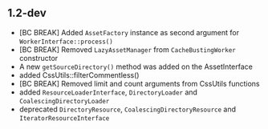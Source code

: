 1.2-dev
-------

 * [BC BREAK] Added `AssetFactory` instance as second argument for
   `WorkerInterface::process()`
 * [BC BREAK] Removed `LazyAssetManager` from `CacheBustingWorker` constructor
 * A new `getSourceDirectory()` method was added on the AssetInterface
 * added CssUtils::filterCommentless()
 * [BC BREAK] Removed limit and count arguments from CssUtils functions
 * added `ResourceLoaderInterface`, `DirectoryLoader` and
   `CoalescingDirectoryLoader`
 * deprecated `DirectoryResource`, `CoalescingDirectoryResource` and
   `IteratorResourceInterface`
